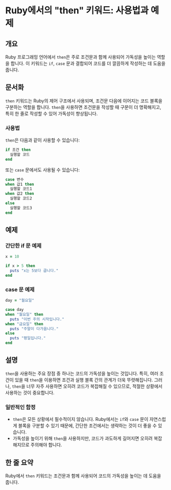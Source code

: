 <!--
Meta Description: # Ruby에서의 "then" 키워드: 사용법과 예제 ## 개요 Ruby 프로그래밍 언어에서 `then`은 주로 조건문과 함께 사용되어 가독성을 높이는 역할을 합니다. 이 키워드는 `if`, `case` 문과 결합되어 코드를 더 깔끔하게 작성하는 데 도움을 줍니다. #...
Meta Keywords: then, case, ruby, 가독성을, 실행할
-->

# Ruby에서의 "then" 키워드: 사용법과 예제

## 개요
Ruby 프로그래밍 언어에서 `then`은 주로 조건문과 함께 사용되어 가독성을 높이는 역할을 합니다. 이 키워드는 `if`, `case` 문과 결합되어 코드를 더 깔끔하게 작성하는 데 도움을 줍니다.

## 문서화
`then` 키워드는 Ruby의 제어 구조에서 사용되며, 조건문 다음에 이어지는 코드 블록을 구분하는 역할을 합니다. `then`을 사용하면 조건문을 작성할 때 구문이 더 명확해지고, 특히 한 줄로 작성할 수 있어 가독성이 향상됩니다.

### 사용법
`then`은 다음과 같이 사용할 수 있습니다:

```ruby
if 조건 then
  실행할 코드
end
```

또는 `case` 문에서도 사용될 수 있습니다:

```ruby
case 변수
when 값1 then
  실행할 코드1
when 값2 then
  실행할 코드2
else
  실행할 코드3
end
```

## 예제
### 간단한 if 문 예제
```ruby
x = 10

if x > 5 then
  puts "x는 5보다 큽니다."
end
```

### case 문 예제
```ruby
day = "월요일"

case day
when "월요일" then
  puts "이번 주의 시작입니다."
when "금요일" then
  puts "주말이 다가옵니다."
else
  puts "평일입니다."
end
```

## 설명
`then`을 사용하는 주요 장점 중 하나는 코드의 가독성을 높이는 것입니다. 특히, 여러 조건이 있을 때 `then`을 이용하면 조건과 실행 블록 간의 관계가 더욱 뚜렷해집니다. 그러나, `then`을 너무 자주 사용하면 오히려 코드가 복잡해질 수 있으므로, 적절한 상황에서 사용하는 것이 중요합니다.

### 일반적인 함정
- `then`은 모든 상황에서 필수적이지 않습니다. Ruby에서는 `if`와 `case` 문이 자연스럽게 블록을 구분할 수 있기 때문에, 간단한 조건에서는 생략하는 것이 더 좋을 수 있습니다.
- 가독성을 높이기 위해 `then`을 사용하지만, 코드가 과도하게 길어지면 오히려 복잡해지므로 주의해야 합니다.

## 한 줄 요약
Ruby에서 `then` 키워드는 조건문과 함께 사용되어 코드의 가독성을 높이는 데 도움을 줍니다.